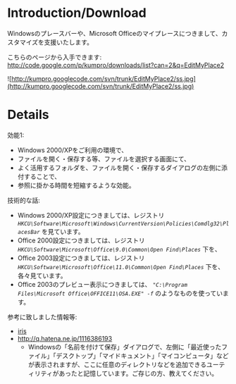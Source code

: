 # Introduction/Download #

Windowsのプレースバーや、Microsoft Officeのマイプレースにつきまして、カスタマイズを支援いたします。

こちらのページから入手できます: http://code.google.com/p/kumpro/downloads/list?can=2&q=EditMyPlace2

![http://kumpro.googlecode.com/svn/trunk/EditMyPlace2/ss.jpg](http://kumpro.googlecode.com/svn/trunk/EditMyPlace2/ss.jpg)

# Details #

効能1:
  * Windows 2000/XPをご利用の環境で、
  * ファイルを開く・保存する等、ファイルを選択する画面にて、
  * よく活用するフォルダを、ファイルを開く・保存するダイアログの左側に添付することで、
  * 参照に掛かる時間を短縮するような効能。

技術的な話:
  * Windows 2000/XP設定につきましては、レジストリ _`HKCU\Software\Microsoft\Windows\CurrentVersion\Policies\Comdlg32\PlacesBar`_ を見ています。
  * Office 2000設定につきましては、レジストリ _`HKCU\Software\Microsoft\Office\9.0\Common\Open Find\Places`_ 下を、
  * Office 2003設定につきましては、レジストリ _`HKCU\Software\Microsoft\Office\11.0\Common\Open Find\Places`_ 下を、各々見ています。
  * Office 2003のプレビュー表示につきましては、 _`"C:\Program Files\Microsoft Office\OFFICE11\OSA.EXE" -f`_ のようなものを使っています。

参考に致しました情報等:
  * [iris](http://www.vector.co.jp/soft/win95/util/se270852.html)
  * http://q.hatena.ne.jp/1116386193
    * Windowsの「名前を付けて保存」ダイアログで、左側に「最近使ったファイル」「デスクトップ」「マイドキュメント」「マイコンピュータ」などが表示されますが、ここに任意のディレクトリなどを追加できるユーティリティがあったと記憶しています。ご存じの方、教えてください。